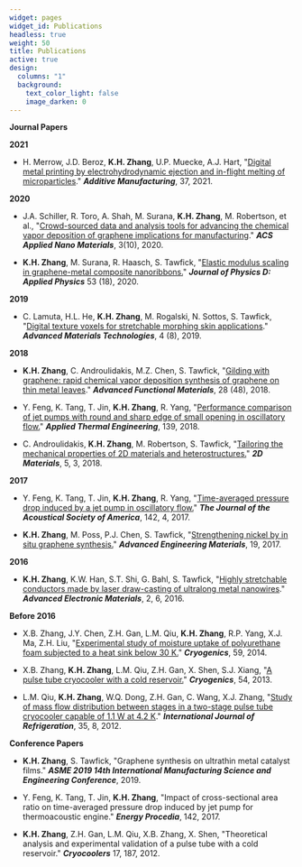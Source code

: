 ```yaml
---
widget: pages
widget_id: Publications
headless: true
weight: 50
title: Publications
active: true
design:
  columns: "1"
  background:
    text_color_light: false
    image_darken: 0
---
```

**Journal Papers**

**2021**

* H. Merrow, J.D. Beroz, **K.H. Zhang**, U.P. Muecke, A.J. Hart, "[Digital metal printing by electrohydrodynamic ejection and in-flight melting of microparticles](https://www.sciencedirect.com/science/article/abs/pii/S2214860420310757)." ***Additive Manufacturing***, 37, 2021.<br/>

**2020**

* J.A. Schiller, R. Toro, A. Shah, M. Surana, **K.H. Zhang**, M. Robertson, et al., "[Crowd-sourced data and analysis tools for advancing the chemical vapor deposition of graphene implications for manufacturing](https://pubs.acs.org/doi/abs/10.1021/acsanm.0c02018)." ***ACS Applied Nano Materials***, 3(10), 2020.<br/>

* **K.H. Zhang**, M. Surana, R. Haasch, S. Tawfick, "[Elastic modulus scaling in graphene-metal composite nanoribbons.](https://iopscience.iop.org/article/10.1088/1361-6463/ab7329)" ***Journal of Physics D: Applied Physics*** 53 (18), 2020.<br/>

**2019**

* C. Lamuta, H.L. He, **K.H. Zhang**, M. Rogalski, N. Sottos, S. Tawfick, "[Digital texture voxels for stretchable morphing skin applications](https://onlinelibrary.wiley.com/doi/abs/10.1002/admt.201900260)." ***Advanced Materials Technologies***, 4 (8), 2019.<br/>

**2018**

* **K.H. Zhang**, C. Androulidakis, M.Z. Chen, S. Tawfick, "[Gilding with graphene: rapid chemical vapor deposition synthesis of graphene on thin metal leaves](https://onlinelibrary.wiley.com/doi/abs/10.1002/adfm.201804068)." ***Advanced Functional Materials***, 28 (48), 2018.<br/>

* Y. Feng, K. Tang, T. Jin, **K.H. Zhang**, R. Yang, "[Performance comparison of jet pumps with round and sharp edge of small opening in oscillatory flow.](https://www.sciencedirect.com/science/article/abs/pii/S1359431117373246?via%3Dihub)" ***Applied Thermal Engineering***, 139, 2018.<br/>

* C. Androulidakis, **K.H. Zhang**, M. Robertson, S. Tawfick, "[Tailoring the mechanical properties of 2D materials and heterostructures.](https://iopscience.iop.org/article/10.1088/2053-1583/aac764/meta)" ***2D Materials***, 5, 3, 2018.<br/>

**2017**

* Y. Feng, K. Tang, T. Jin, **K.H. Zhang**, R. Yang, "[Time-averaged pressure drop induced by a jet pump in oscillatory flow.](https://asa.scitation.org/doi/10.1121/1.5004541)" ***The Journal of the Acoustical Society of America***, 142, 4, 2017.<br/>

* **K.H. Zhang**, M. Poss, P.J. Chen, S. Tawfick, "[Strengthening nickel by in situ graphene synthesis.](https://onlinelibrary.wiley.com/doi/abs/10.1002/adem.201700475)" ***Advanced Engineering Materials***, 19, 2017.<br/>

**2016**

* **K.H. Zhang**, K.W. Han, S.T. Shi, G. Bahl, S. Tawfick, "[Highly stretchable conductors made by laser draw-casting of ultralong metal nanowires](https://onlinelibrary.wiley.com/doi/abs/10.1002/aelm.201600003)." ***Advanced Electronic Materials***, 2, 6, 2016.<br/>

**Before 2016**

* X.B. Zhang, J.Y. Chen, Z.H. Gan, L.M. Qiu, **K.H. Zhang**, R.P. Yang, X.J. Ma, Z.H. Liu, "[Experimental study of moisture uptake of polyurethane foam subjected to a heat sink below 30 K.](https://www.sciencedirect.com/science/article/abs/pii/S0011227513001197)" ***Cryogenics***, 59, 2014.<br/>

* X.B. Zhang, **K.H. Zhang**, L.M. Qiu, Z.H. Gan, X. Shen, S.J. Xiang, "[A pulse tube cryocooler with a cold reservoir.](https://www.sciencedirect.com/science/article/abs/pii/S0011227512002238)" ***Cryogenics***, 54, 2013.<br/>

* L.M. Qiu, **K.H. Zhang**, W.Q. Dong, Z.H. Gan, C. Wang, X.J. Zhang, "[Study of mass flow distribution between stages in a two-stage pulse tube cryocooler capable of 1.1 W at 4.2 K](https://www.sciencedirect.com/science/article/abs/pii/S0140700712001752)." ***International Journal of Refrigeration***, 35, 8, 2012.<br/>

**Conference Papers**

* **K.H. Zhang**, S. Tawfick, "Graphene synthesis on ultrathin metal catalyst films." ***ASME 2019 14th International Manufacturing Science and Engineering Conference***, 2019.<br/>

* Y. Feng, K. Tang, T. Jin, **K.H. Zhang**, "Impact of cross-sectional area ratio on time-averaged pressure drop induced by jet pump for thermoacoustic engine." ***Energy Procedia***, 142, 2017.<br/>

* **K.H. Zhang**, Z.H. Gan, L.M. Qiu, X.B. Zhang, X. Shen, "Theoretical analysis and experimental validation of a pulse tube with a cold reservoir." ***Cryocoolers*** 17, 187, 2012.<br/>